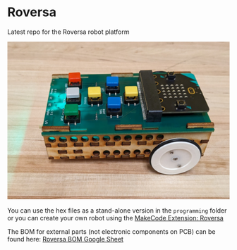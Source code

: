 # Roversa

Latest repo for the Roversa robot platform

![Roversa v 2.1.1](https://github.com/eb8ga/roversa2/blob/main/github/pics/sideView.jpg?raw=true)

You can use the hex files as a stand-alone version in the `programming` folder or you can create your own robot using the [MakeCode Extension: Roversa](https://makecode.microbit.org/pkg/eb8ga/pxt-roversa-2)

The BOM for external parts (not electronic components on PCB) can be found here: [Roversa BOM Google Sheet](https://docs.google.com/spreadsheets/d/1kUYj0oMbVDgQLuEuongM7C7LegzUWYho4GA3NhyuQq4/edit?usp=sharing)
